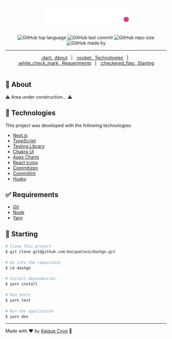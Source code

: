 <h1 align="center">
  <img src=".github/logo.png" alt="logo" />
</h1>

<div align="center">

  <!-- Badges -->
  ![GitHub top language](https://img.shields.io/github/languages/top/kaiquecovo/dashgo?color=D53F8C)
  ![GitHub last commit](https://img.shields.io/github/last-commit/kaiqueCovo/dashgo?color=%231A202C)
  ![GitHub repo size](https://img.shields.io/github/repo-size/kaiqueCovo/dashgo?color=D53F8C)
  ![GitHub made by](https://img.shields.io/badge/made%20by-kaiqueCovo-%231A202C)
</div>

---

<div align="center">
  <a href="#dart-about">:dart:&nbsp;&nbsp;About</a> &nbsp; | &nbsp;
  <a href="#rocket-technologies">:rocket:&nbsp;&nbsp;Technologies</a> &nbsp; | &nbsp;
  <a href="#white_check_mark-requirements">:white_check_mark:&nbsp;&nbsp;Requeriments</a> &nbsp; | &nbsp;
  <a href="#checkered_flag-starting">:checkered_flag:&nbsp;&nbsp;Starting</a>
</div>

<br>

## :dart: About ##

⚠️ Area under construction... ⚠️

## :rocket: Technologies ##

This project was developed with the following technologies:

- [Next.js](https://nextjs.org/)
- [TypeScript](https://www.typescriptlang.org/)
- [Testing Library](https://testing-library.com/)
- [Chakra UI](https://chakra-ui.com/)
- [Apex Charts](https://apexcharts.com/)
- [React Icons](https://react-icons.github.io/react-icons/)
- [Commitizen](https://commitizen-tools.github.io/commitizen/)
- [Commitlint](https://commitlint.js.org/#/)
- [Husky](https://typicode.github.io/husky/#/)

## :white_check_mark: Requirements ##

- [Git](https://git-scm.com/)
- [Node](https://nodejs.org/en/)
- [Yarn](https://yarnpkg.com/lang/en/)

## :checkered_flag: Starting ##

```bash
# Clone this project
$ git clone git@github.com:KaiqueCovo/dashgo.git

# Go into the repository
$ cd dashgo

# Install dependencies
$ yarn install

# Run tests
$ yarn test

# Run the application
$ yarn dev
```

---
Made with ♥  by [Kaique Covo](https://www.linkedin.com/in/kaique-covo-a46331147/) :wave:
